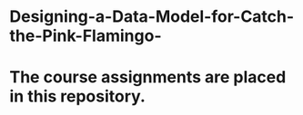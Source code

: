 # Designing-a-Data-Model-for-Catch-the-Pink-Flamingo-

# The course assignments are placed in this repository.
